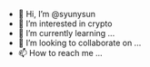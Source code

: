 - 👋 Hi, I’m @syunysun
- 👀 I’m interested in crypto
- 🌱 I’m currently learning ...
- 💞️ I’m looking to collaborate on ...
- 📫 How to reach me ...

<!---
syunysun/syunysun is a ✨ special ✨ repository because its `README.md` (this file) appears on your GitHub profile.
You can click the Preview link to take a look at your changes.
--->
